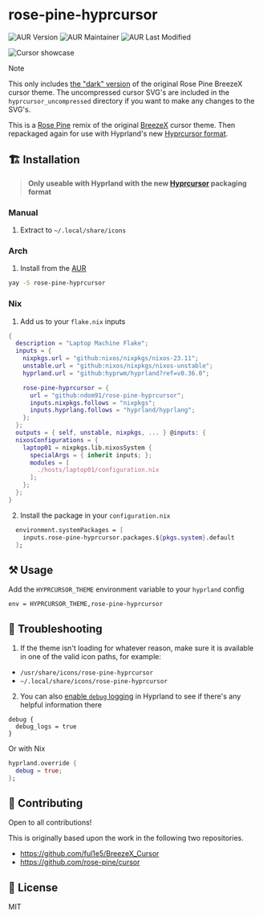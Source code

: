 # rose-pine-hyprcursor

![AUR Version](https://img.shields.io/aur/version/rose-pine-hyprcursor?style=for-the-badge&logo=archlinux&logoColor=white&labelColor=black&color=black)
![AUR Maintainer](https://img.shields.io/aur/maintainer/rose-pine-hyprcursor?style=for-the-badge&labelColor=black&color=black)
![AUR Last Modified](https://img.shields.io/aur/last-modified/rose-pine-hyprcursor?style=for-the-badge&labelColor=black&color=black)

![Cursor showcase](https://github.com/rose-pine/cursor/assets/44733677/0c4f6823-48d5-4ec1-8e1c-201b22463ea1)

> [!NOTE]
> This only includes [the "dark" version](https://github.com/rose-pine/cursor#gallery) of the original Rose Pine BreezeX cursor theme. The uncompressed cursor SVG's are included in the `hyprcursor_uncompressed` directory if you want to make any changes to the SVG's.

This is a [Rose Pine](https://github.com/rose-pine/cursor) remix of the original [BreezeX](https://github.com/ful1e5/BreezeX_Cursor) cursor theme. Then repackaged again for use with Hyprland's new [Hyprcursor format](https://blog.vaxry.net/articles/2024-cursors).

## 🏗️ Installation

> **Only useable with Hyprland with the new [Hyprcursor](https://github.com/hyprwm/hyprcursor) packaging format**

### Manual

1. Extract to `~/.local/share/icons`

### Arch

1. Install from the [AUR](https://aur.archlinux.org/packages/rose-pine-hyprcursor)

```bash
yay -S rose-pine-hyprcursor
```

### Nix

1. Add us to your `flake.nix` inputs

```nix
{
  description = "Laptop Machine Flake";
  inputs = {
    nixpkgs.url = "github:nixos/nixpkgs/nixos-23.11";
    unstable.url = "github:nixos/nixpkgs/nixos-unstable";
    hyprland.url = "github:hyprwm/hyprland?ref=v0.36.0";

    rose-pine-hyprcursor = {
      url = "github:ndom91/rose-pine-hyprcursor";
      inputs.nixpkgs.follows = "nixpkgs";
      inputs.hyprlang.follows = "hyprland/hyprlang";
    };
  };
  outputs = { self, unstable, nixpkgs, ... } @inputs: {
  nixosConfigurations = {
    laptop01 = nixpkgs.lib.nixosSystem {
      specialArgs = { inherit inputs; };
      modules = [
        ./hosts/laptop01/configuration.nix
      ];
    };
  };
}
```

2. Install the package in your `configuration.nix`

```nix
  environment.systemPackages = [
    inputs.rose-pine-hyprcursor.packages.${pkgs.system}.default
  ];
```

## ⚒️ Usage

Add the `HYPRCURSOR_THEME` environment variable to your `hyprland` config

```
env = HYPRCURSOR_THEME,rose-pine-hyprcursor
```

## 🛟 Troubleshooting

1. If the theme isn't loading for whatever reason, make sure it is available in one of the valid icon paths, for example:

- `/usr/share/icons/rose-pine-hyprcursor`
- `~/.local/share/icons/rose-pine-hyprcursor`

2. You can also [enable `debug` logging](https://wiki.hyprland.org/Configuring/Variables/#debug) in Hyprland to see if there's any helpful information there

```hyprlang
debug {
  debug_logs = true
}
```

Or with Nix

```nix
hyprland.override {
  debug = true;
};
```

## 🤝 Contributing

Open to all contributions!

This is originally based upon the work in the following two repositories.

- https://github.com/ful1e5/BreezeX_Cursor
- https://github.com/rose-pine/cursor

## 📝 License

MIT
